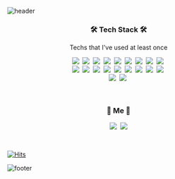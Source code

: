 ![header](https://capsule-render.vercel.app/api?type=waving&color=gradient&customColorList=0,1,2,3,4,5,8,14,17,18,20,21,23,27&height=162&section=header&text=Hwamoc%20Kim&animation=twinkling&fontSize=64&fontAlignY=40)

<h3 align="center">🛠 Tech Stack 🛠</h3>
<p align="center"> Techs that I've used at least once </p>
<p align="center">
  <img src="https://img.shields.io/badge/Java-007396?style=flat-square&logo=Java&logoColor=white"/>&nbsp 
  <img src="https://img.shields.io/badge/Spring-6DB33F?style=flat-square&logo=Spring&logoColor=white"/>&nbsp 
  <img src="https://img.shields.io/badge/SpringBoot-6DB33F?style=flat-square&logo=SpringBoot&logoColor=white"/>&nbsp 
  <img src="https://img.shields.io/badge/JavaScript-F7DF1E?style=flat-square&logo=JavaScript&logoColor=white"/>&nbsp 
  <img src="https://img.shields.io/badge/TypeScript-3178C6?style=flat-square&logo=TypeScript&logoColor=white"/>&nbsp 
  <img src="https://img.shields.io/badge/Angular-DD0031?style=flat-square&logo=Angular&logoColor=white"/>&nbsp 
  <img src="https://img.shields.io/badge/Python-3766AB?style=flat-square&logo=Python&logoColor=white"/>&nbsp
  <img src="https://img.shields.io/badge/HTML5-E34F26?style=flat-square&logo=HTML5&logoColor=white"/>&nbsp
  <img src="https://img.shields.io/badge/css-1572B6?style=flat-square&logo=css3&logoColor=white"/>&nbsp 
  <br>
  <img src="https://img.shields.io/badge/MySQL-4479A1?style=flat-square&logo=MySQL&logoColor=white"/>&nbsp 
  <img src="https://img.shields.io/badge/PostgreSQL-4169E1?style=flat-square&logo=PostgreSQL&logoColor=white"/>&nbsp 
  <img src="https://img.shields.io/badge/MongoDB-47A248?style=flat-square&logo=AmazonAWS&logoColor=white"/>&nbsp 
  <img src="https://img.shields.io/badge/Oracle-F80000?style=flat-square&logo=Oracle&logoColor=white"/>&nbsp 
  <img src="https://img.shields.io/badge/AWS-232F3E?style=flat-square&logo=AmazonAWS&logoColor=white"/>&nbsp 
  <img src="https://img.shields.io/badge/S3-569A31?style=flat-square&logo=AmazonS3&logoColor=white"/>&nbsp 
  <img src="https://img.shields.io/badge/Firebase-FFCA28?style=flat-square&logo=Firebase&logoColor=white"/>&nbsp 
  <img src="https://img.shields.io/badge/Git-F05032?style=flat-square&logo=Git&logoColor=white"/>&nbsp 
  <img src="https://img.shields.io/badge/Jenkins-D24939?style=flat-square&logo=Jenkins&logoColor=white"/>&nbsp 
  <br>
  <img src="https://img.shields.io/badge/Jira-0052CC?style=flat-square&logo=Jira&logoColor=white"/>&nbsp 
  <img src="https://img.shields.io/badge/Confluence-172B4D?style=flat-square&logo=Confluence&logoColor=white"/>&nbsp 
</p>

<br>

<h3 align="center"> 🧸 Me 🧸 </h3>
<p align="center">
  <a href="https://velog.io/@hwamoc"><img src="https://img.shields.io/badge/Tech%20Blog-11B48A?style=flat-square&logo=Vimeo&logoColor=white&link=https://velog.io/@hwamoc"/></a>&nbsp
  <a href="mailto:hmkim3712@gmail.com"><img src="https://img.shields.io/badge/Gmail-EA4335?style=flat-square&logo=Gmail&logoColor=white&link=hmkim3712@gmail.com"/></a>
</p>
<br>

<!-- ![Badge]()&nbsp; -->
    
[![Hits](https://hits.seeyoufarm.com/api/count/incr/badge.svg?url=https%3A%2F%2Fgithub.com%2Fhwamoc%2Fhit-counter&count_bg=%239572BC&title_bg=%23555555&icon=&icon_color=%23E7E7E7&title=hits&edge_flat=false)](https://hits.seeyoufarm.com)
   
![footer](https://capsule-render.vercel.app/api?type=waving&color=gradient&customColorList=0,1,2,3,4,5,8,14,17,18,20,21,23,27&&section=footer)
